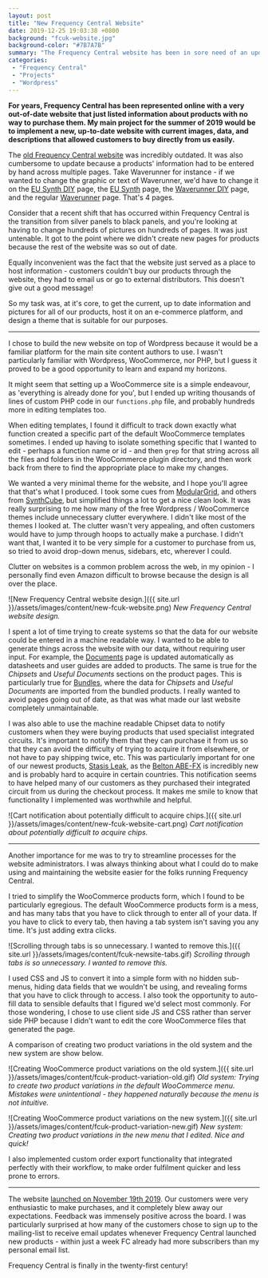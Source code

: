 ```yaml
---
layout: post
title: "New Frequency Central Website"
date: 2019-12-25 19:03:38 +0800
background: "fcuk-website.jpg"
background-color: "#7B7A7B"
summary: "The Frequency Central website has been in sore need of an update... This is that."
categories:
 - "Frequency Central"
 - "Projects"
 - "Wordpress"
---
```


**For years, Frequency Central has been represented online with a very out-of-date website that just listed information about products with no way to purchase them. My main project for the summer of 2019 would be to implement a new, up-to-date website with current images, data, and descriptions that allowed customers to buy directly from us easily.**

The [old Frequency Central website](http://web.archive.org/web/20190518035405/http://frequencycentral.co.uk/) was incredibly outdated. It was also cumbersome to update because a products' information had to be entered by hand across multiple pages. Take Waverunner for instance - if we wanted to change the graphic or text of Waverunner, we'd have to change it on the [EU Synth DIY](http://web.archive.org/web/20190519093158/http://www.frequencycentral.co.uk/?page_id=416) page, the [EU Synth](http://web.archive.org/web/20190519093203/http://www.frequencycentral.co.uk/?page_id=554) page, the [Waverunner DIY](http://web.archive.org/web/20190519092919/http://www.frequencycentral.co.uk/?page_id=1285) page, and the regular [Waverunner](http://web.archive.org/web/20190519092913/http://www.frequencycentral.co.uk/?page_id=1283) page. That's 4 pages.

Consider that a recent shift that has occurred within Frequency Central is the transition from silver panels to black panels, and you're looking at having to change hundreds of pictures on hundreds of pages. It was just untenable. It got to the point where we didn't create new pages for products because the rest of the website was so out of date.

Equally inconvenient was the fact that the website just served as a place to host information - customers couldn't buy our products through the website, they had to email us or go to external distributors. This doesn't give out a good message!

So my task was, at it's core, to get the current, up to date information and pictures for all of our products, host it on an e-commerce platform, and design a theme that is suitable for our purposes.

<hr />

I chose to build the new website on top of Wordpress because it would be a familiar platform for the main site content authors to use. I wasn't particularly familiar with Wordpress, WooCommerce, nor PHP, but I guess it proved to be a good opportunity to learn and expand my horizons.

It might seem that setting up a WooCommerce site is a simple endeavour, as 'everything is already done for you', but I ended up writing thousands of lines of custom PHP code in our `functions.php` file, and probably hundreds more in editing templates too.

When editing templates, I found it difficult to track down exactly what function created a specific part of the default WooCommerce templates sometimes. I ended up having to isolate something specific that I wanted to edit - perhaps a function name or id - and then `grep` for that string across all the files and folders in the WooCommerce plugin directory, and then work back from there to find the appropriate place to make my changes.

We wanted a very minimal theme for the website, and I hope you'll agree that that's what I produced. I took some cues from [ModularGrid](https://www.modulargrid.net/e/modules/browser/vendor:111), and others from [SynthCube](https://synthcube.com/cart/frequency-central-en), but simplified things a lot to get a nice clean look. It was really surprising to me how many of the free Wordpress / WooCommerce themes include unnecessary clutter everywhere. I didn't like most of the themes I looked at. The clutter wasn't very appealing, and often customers would have to jump through hoops to actually make a purchase. I didn't want that, I wanted it to be very simple for a customer to purchase from us, so tried to avoid drop-down menus, sidebars, etc, wherever I could.

Clutter on websites is a common problem across the web, in my opinion - I personally find even Amazon difficult to browse because the design is all over the place.

![New Frequency Central website design.]({{ site.url }}/assets/images/content/new-fcuk-website.png)
*New Frequency Central website design.*

I spent a lot of time trying to create systems so that the data for our website could be entered in a machine readable way. I wanted to be able to generate things across the website with our data, without requiring user input. For example, the [Documents](https://frequencycentral.co.uk/docs/) page is updated automatically as datasheets and user guides are added to products. The same is true for the *Chipsets* and *Useful Documents* sections on the product pages. This is particularly true for [Bundles](https://frequencycentral.co.uk/product-tag/Bundle/), where the data for *Chipsets* and *Useful Documents* are imported from the bundled products. I really wanted to avoid pages going out of date, as that was what made our last website completely unmaintainable.

I was also able to use the machine readable Chipset data to notify customers when they were buying products that used specialist integrated circuits. It's important to notify them that they can purchase it from us so that they can avoid the difficulty of trying to acquire it from elsewhere, or not have to pay shipping twice, etc. This was particularly important for one of our newest products, [Stasis Leak](https://frequencycentral.co.uk/product/stasis-leak/), as the [Belton ABE-FX](https://frequencycentral.co.uk/product/belton-abe/) is incredibly new and is probably hard to acquire in certain countries. This notification seems to have helped many of our customers as they purchased their integrated circuit from us during the checkout process. It makes me smile to know that functionality I implemented was worthwhile and helpful.

![Cart notification about potentially difficult to acquire chips.]({{ site.url }}/assets/images/content/new-fcuk-website-cart.png)
*Cart notification about potentially difficult to acquire chips.*

<hr />

Another importance for me was to try to streamline processes for the website administrators. I was always thinking about what I could do to make using and maintaining the website easier for the folks running Frequency Central.

I tried to simplify the WooCommerce products form, which I found to be particularly egregious. The default WooCommerce products form is a mess, and has many tabs that you have to click through to enter all of your data. If you have to click to every tab, then having a tab system isn't saving you any time. It's just adding extra clicks.

![Scrolling through tabs is so unnecessary. I wanted to remove this.]({{ site.url }}/assets/images/content/fcuk-newsite-tabs.gif)
*Scrolling through tabs is so unnecessary. I wanted to remove this.*

I used CSS and JS to convert it into a simple form with no hidden sub-menus, hiding data fields that we wouldn't be using, and revealing forms that you have to click through to access. I also took the opportunity to auto-fill data to sensible defaults that I figured we'd select most commonly. For those wondering, I chose to use client side JS and CSS rather than server side PHP because I didn't want to edit the core WooCommerce files that generated the page.

A comparison of creating two product variations in the old system and the new system are show below.

![Creating WooCommerce product variations on the old system.]({{ site.url }}/assets/images/content/fcuk-product-variation-old.gif)
*Old system: Trying to create two product variations in the default WooCommerce menu. Mistakes were unintentional - they happened naturally because the menu is not intuitive.*

![Creating WooCommerce product variations on the new system.]({{ site.url }}/assets/images/content/fcuk-product-variation-new.gif)
*New system: Creating two product variations in the new menu that I edited. Nice and quick!*

I also implemented custom order export functionality that integrated perfectly with their workflow, to make order fulfilment quicker and less prone to errors.

<hr />

The website [launched on November 19th 2019](https://www.instagram.com/p/B5A6CiFBlTq/). Our customers were very enthusiastic to make purchases, and it completely blew away our expectations. Feedback was immensely positive across the board. I was particularly surprised at how many of the customers chose to sign up to the mailing-list to receive email updates whenever Frequency Central launched new products - within just a week FC already had more subscribers than my personal email list.

Frequency Central is finally in the twenty-first century!

